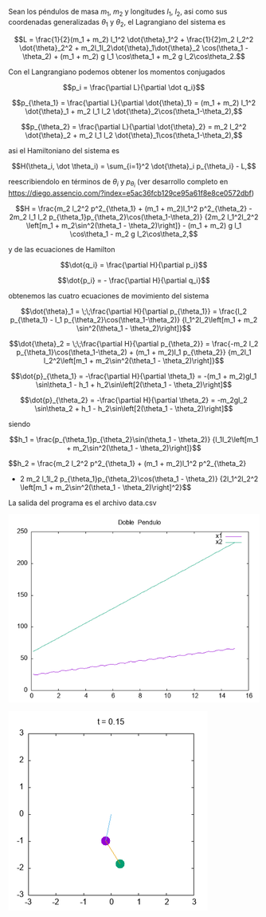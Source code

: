 Sean los péndulos de masa $m_1$, $m_2$ y longitudes $l_1$, $l_2$, asi como sus coordenadas generalizadas $\theta_1$ y $\theta_2$, el Lagrangiano del sistema es

$$L = \frac{1}{2}(m_1 + m_2) l_1^2 \dot{\theta}_1^2 + \frac{1}{2}m_2 l_2^2 \dot{\theta}_2^2 + m_2l_1l_2\dot{\theta}_1\dot{\theta}_2 \cos(\theta_1 - \theta_2) + (m_1 + m_2) g l_1 \cos\theta_1 + m_2 g l_2\cos\theta_2.$$

Con el Langrangiano podemos obtener los momentos conjugados

$$p_i = \frac{\partial L}{\partial \dot q_i}$$

$$p_{\theta_1} = \frac{\partial L}{\partial \dot{\theta}_1} = (m_1 + m_2) l_1^2 \dot{\theta}_1 + m_2 l_1 l_2 \dot{\theta}_2\cos(\theta_1-\theta_2),$$

$$p_{\theta_2} = \frac{\partial L}{\partial \dot{\theta}_2} = m_2 l_2^2 \dot{\theta}_2 + m_2 l_1 l_2 \dot{\theta}_1\cos(\theta_1-\theta_2),$$

asi el Hamiltoniano del sistema es

$$H(\theta_i, \dot \theta_i) = \sum_{i=1}^2 \dot{\theta}_i p_{\theta_i} - L,$$

reescribiendolo en términos de $\theta_i$ y $p_{\theta_i}$ (ver desarrollo completo en https://diego.assencio.com/?index=e5ac36fcb129ce95a61f8e8ce0572dbf)

$$H = \frac{m_2 l_2^2 p^2_{\theta_1} + (m_1 + m_2)l_1^2 p^2_{\theta_2} - 2m_2 l_1 l_2 p_{\theta_1}p_{\theta_2}\cos(\theta_1-\theta_2)}
{2m_2 l_1^2l_2^2 \left[m_1 + m_2\sin^2(\theta_1 - \theta_2)\right]} - (m_1 + m_2) g l_1 \cos\theta_1 - m_2 g l_2\cos\theta_2,$$

y de las ecuaciones de Hamilton

$$\dot{q_i} = \frac{\partial H}{\partial p_i}$$

$$\dot{p_i} = - \frac{\partial H}{\partial q_i}$$

obtenemos las cuatro ecuaciones de movimiento del sistema

$$\dot{\theta}_1 = \;\;\frac{\partial H}{\partial p_{\theta_1}} =
\frac{l_2 p_{\theta_1} - l_1 p_{\theta_2}\cos(\theta_1-\theta_2)}
{l_1^2l_2\left[m_1 + m_2 \sin^2(\theta_1 - \theta_2)\right]}$$

$$\dot{\theta}_2 = \;\;\frac{\partial H}{\partial p_{\theta_2}} =
\frac{-m_2 l_2 p_{\theta_1}\cos(\theta_1-\theta_2) + (m_1 + m_2)l_1 p_{\theta_2}}
{m_2l_1 l_2^2\left[m_1 + m_2\sin^2(\theta_1 - \theta_2)\right]}$$

$$\dot{p}_{\theta_1} = -\frac{\partial H}{\partial \theta_1} =
-(m_1 + m_2)gl_1 \sin\theta_1 - h_1 + h_2\sin\left[2(\theta_1 - \theta_2)\right]$$

$$\dot{p}_{\theta_2} = -\frac{\partial H}{\partial \theta_2} =
-m_2gl_2 \sin\theta_2 + h_1 - h_2\sin\left[2(\theta_1 - \theta_2)\right]$$


siendo

$$h_1 = \frac{p_{\theta_1}p_{\theta_2}\sin(\theta_1 - \theta_2)}
{l_1l_2\left[m_1 + m_2\sin^2(\theta_1 - \theta_2)\right]}$$

$$h_2 = \frac{m_2 l_2^2 p^2_{\theta_1} + (m_1 + m_2)l_1^2 p^2_{\theta_2}
- 2 m_2 l_1l_2 p_{\theta_1}p_{\theta_2}\cos(\theta_1 - \theta_2)}
{2l_1^2l_2^2 \left[m_1 + m_2\sin^2(\theta_1 - \theta_2)\right]^2}$$

La salida del programa es el archivo data.csv

![Evolución](grafica.png)

![Animación](animacion.gif)
